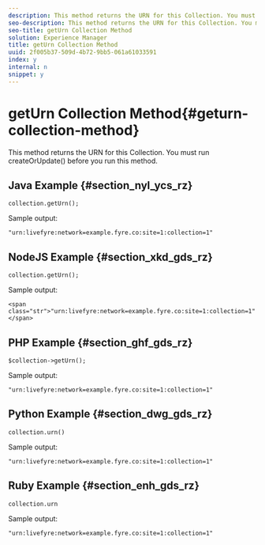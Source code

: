 ```yaml
---
description: This method returns the URN for this Collection. You must run createOrUpdate() before you run this method.
seo-description: This method returns the URN for this Collection. You must run createOrUpdate() before you run this method.
seo-title: getUrn Collection Method
solution: Experience Manager
title: getUrn Collection Method
uuid: 2f005b37-509d-4b72-9bb5-061a61033591
index: y
internal: n
snippet: y
---
```


# getUrn Collection Method{#geturn-collection-method}

This method returns the URN for this Collection. You must run createOrUpdate() before you run this method.

## Java Example {#section_nyl_ycs_rz}

```
collection.getUrn(); 

```

Sample output:

```
"urn:livefyre:network=example.fyre.co:site=1:collection=1" 

```

## NodeJS Example {#section_xkd_gds_rz}

```
collection.getUrn(); 

```

Sample output:

```
<span class="str">"urn:livefyre:network=example.fyre.co:site=1:collection=1"</span>
```

## PHP Example {#section_ghf_gds_rz}

```
$collection->getUrn(); 

```

Sample output:

```
"urn:livefyre:network=example.fyre.co:site=1:collection=1" 

```

## Python Example {#section_dwg_gds_rz}

```
collection.urn() 

```

Sample output:

```
"urn:livefyre:network=example.fyre.co:site=1:collection=1" 

```

## Ruby Example {#section_enh_gds_rz}

```
collection.urn
```

Sample output:

```
"urn:livefyre:network=example.fyre.co:site=1:collection=1" 

```

